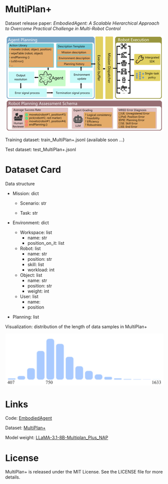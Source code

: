 # MultiPlan+
Dataset release paper: *EmbodiedAgent: A Scalable Hierarchical Approach to Overcome Practical Challenge in Multi-Robot Control*

![figure1](./figure1.png)

Training dataset: train_MultiPlan+.jsonl (available soon ...)

Test dataset: test_MultiPlan+.jsonl



# Dataset Card

Data structure

- Mission: dict
  - Scenario: str

  - Task: str

- Environment: dict
  - Workspace: list
    - name: str
    - position_on_it: list
  - Robot: list
    - name: str
    - position: str
    - skill: list
    - workload: int
  - Object: list
    - name: str
    - position: str
    - weight: int
  - User: list
    - name: 
    - position
- Planning: list



Visualization: distribution of the length of data samples in MultiPlan+

![figure2](./figure2.jpg)



# Links

Code: [EmbodiedAgent](https://github.com/HaronW/EmbodiedAgent)

Dataset: [MultiPlan+](https://github.com/HaronW/MultiPlan_plus)

Model weight: [LLaMA-3.1-8B-Multiplan_Plus_NAP](https://huggingface.co/HaronW/LLaMA-3.1-8B-Multiplan_Plus_NAP)



# License

MultiPlan+ is released under the MIT License. See the LICENSE file for more details.